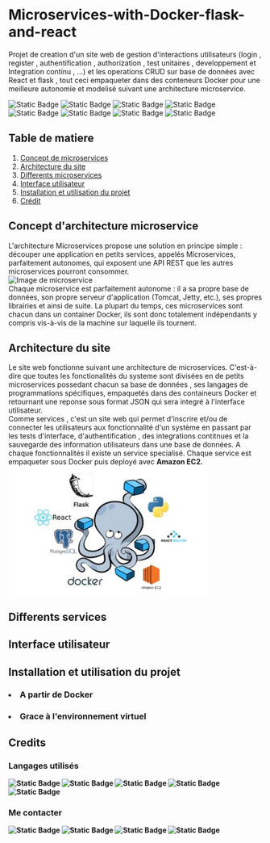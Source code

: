 # Microservices-with-Docker-flask-and-react

<p>Projet de creation d'un site web de gestion d'interactions utilisateurs (login , register , authentification , authorization , test unitaires , developpement et Integration continu , ...) et les operations CRUD sur base de données avec React et flask , tout ceci empaqueter dans des conteneurs Docker pour une meilleure autonomie et modelisé suivant une architecture microservice.</p>
<p>
	<img alt="Static Badge" src="https://img.shields.io/badge/Docker-2CA5E0?style=for-the-badge&logo=docker&logoColor=white">
	<img alt="Static Badge" src="https://img.shields.io/badge/conda-342B029.svg?&style=for-the-badge&logo=anaconda&logoColor=white">
	<img alt="Static Badge" src="https://img.shields.io/badge/Bootstrap-563D7C?style=for-the-badge&logo=bootstrap&logoColor=white">
	<img alt="Static Badge" src="https://img.shields.io/badge/Flask-000000?style=for-the-badge&logo=flask&logoColor=white">
	<img alt="Static Badge" src="https://img.shields.io/badge/React-20232A?style=for-the-badge&logo=react&logoColor=61DAFB">
	<img alt="Static Badge" src="https://img.shields.io/badge/Nginx-009639?style=for-the-badge&logo=nginx&logoColor=white">
	<img alt="Static Badge" src="https://img.shields.io/badge/Postman-FF6C37?style=for-the-badge&logo=Postman&logoColor=white">
	<img alt="Static Badge" src="https://img.shields.io/badge/Swagger-85EA2D?style=for-the-badge&logo=Swagger&logoColor=white">
</p>
<h2>Table de matiere</h2>
<ol style = "list-type-style: squarre">
	<li><a href = "">Concept de microservices</a></li>
	<li><a href = "">Architecture du site</a></li>
	<li><a href = "">Differents microservices</a></li>
	<li><a href = "">Interface utilisateur</a></li>
	<li><a href = "">Installation et utilisation du projet</a></li>
  	<li><a href = "">Crédit </a></li>  
</ol>
<div style = "border-top = 2px solid red" id = "h1">
  <h2 font-color = "red">Concept d'architecture microservice</h2>
	<p>L'architecture Microservices propose une solution en principe simple : découper une application en petits services, appelés Microservices, parfaitement autonomes, qui exposent une API REST que les autres microservices pourront consommer. <br>
	<img alt = "Image de microservice" src = "https://user.oc-static.com/upload/2021/12/15/16395870123069_FR_4668056_Banner%26Statics_p1c2-1.jpg"/><br>
		Chaque microservice est parfaitement autonome : il a sa propre base de données, son propre serveur d'application (Tomcat, Jetty, etc.), ses propres librairies et ainsi de suite. La plupart du temps, ces microservices sont chacun dans un container Docker, ils sont donc totalement indépendants y compris vis-à-vis de la machine sur laquelle ils tournent.
	</p>
</div>
<div style = "border-top = 2px solid red" id = "h2">
  <h2 font-color = "red">Architecture du site</h2>
	<p>Le site web fonctionne suivant une architecture de microservices. C'est-à-dire que toutes les fonctionalités du systeme sont divisées en de petits microservices possedant chacun sa base de données , ses langages de programmations spécifiques, empaquetés dans des containeurs Docker et retournant une reponse sous format JSON qui sera integré à l'interface utilisateur.<br>
	Comme services , c'est un site web qui permet d'inscrire et/ou de connecter les utilisateurs aux fonctionnalité d'un système en passant par les tests d'interface, d'authentification , des integrations contitnues et la sauvegarde des information utilisateurs dans une base de données. A chaque fonctionnalités il existe un service specialisé. Chaque service est empaqueter sous Docker puis deployé avec <strong>Amazon EC2<strong>.<br>
		<img alt = "Image de l'architecture" src = "./docs/Architecture.jpeg" />
	</p>
	
</div>
<div style = "border-top = 2px solid red" id="h3">
  <h2 font-color = "red">Differents services</h2>
	<p></p>
</div>
<div style = "border-top = 2px solid red" id="h4">
  <h2 font-color = "red">Interface utilisateur</h2>
	<p></p>
</div>
<div style = "border-top = 2px solid red" id = "h5">
  <h2 font-color = "red">Installation et utilisation du projet</h2>
	<h3><li>A partir de Docker</li> </h3>
	<h3><li>Grace à l'environnement virtuel</li></h3> 
</div>
<div style = "border-top = 2px solid red" id ="h6">
  <h2 font-color = "red">Credits</h2>
	<h3>Langages utilisés</h3>
	<p>
		<img alt="Static Badge" src="https://img.shields.io/badge/Python-FFD43B?style=for-the-badge&logo=python&logoColor=blue">
  		<img alt="Static Badge" src="https://img.shields.io/badge/json-5E5C5C?style=for-the-badge&logo=json&logoColor=white">
		<img alt="Static Badge" src="https://img.shields.io/badge/JavaScript-323330?style=for-the-badge&logo=javascript&logoColor=F7DF1E">
		<img alt="Static Badge" src="https://img.shields.io/badge/HTML5-E34F26?style=for-the-badge&logo=html5&logoColor=white">
		<img alt="Static Badge" src="https://img.shields.io/badge/CSS3-1572B6?style=for-the-badge&logo=css3&logoColor=white">
	</p>
 <h3>Me contacter</h3>
 <p>
	 <img alt="Static Badge" src="https://img.shields.io/badge/LinkedIn-0077B5?style=for-the-badge&logo=linkedin&logoColor=white">
	 <img alt="Static Badge" src="https://img.shields.io/badge/Twitter-1DA1F2?style=for-the-badge&logo=twitter&logoColor=white">
	 <img alt="Static Badge" src="https://img.shields.io/badge/Quora-%23B92B27.svg?&style=for-the-badge&logo=Quora&logoColor=white">
	 <img alt="Static Badge" src="https://img.shields.io/badge/GitHub-100000?style=for-the-badge&logo=github&logoColor=white">
 </p>
	
</div>
